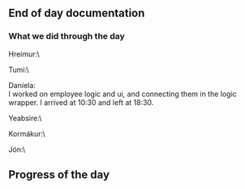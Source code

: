 ## End of day documentation

### What we did through the day 
Hreimur:\


Tumi:\


Daníela:\
I worked on employee logic and ui, and connecting them in the logic wrapper. I arrived at 10:30 and left at 18:30.



Yeabsire:\


Kormákur:\


Jón:\


## Progress of the day